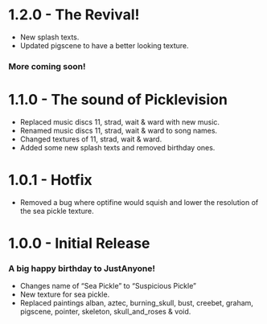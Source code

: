 # 1.2.0 - The Revival!
- New splash texts.
- Updated pigscene to have a better looking texture.
### More coming soon!

# 1.1.0 - The sound of Picklevision
- Replaced music discs 11, strad, wait & ward with new music.
- Renamed music discs 11, strad, wait & ward to song names.
- Changed textures of 11, strad, wait & ward.
- Added some new splash texts and removed birthday ones.

# 1.0.1 - Hotfix
- Removed a bug where optifine would squish and lower the resolution of the sea pickle texture.

# 1.0.0 - Initial Release
### A big happy birthday to JustAnyone!
- Changes name of “Sea Pickle” to “Suspicious Pickle”
- New texture for sea pickle.
- Replaced paintings alban, aztec, burning_skull, bust, creebet, graham, pigscene, pointer, skeleton, skull_and_roses & void.
